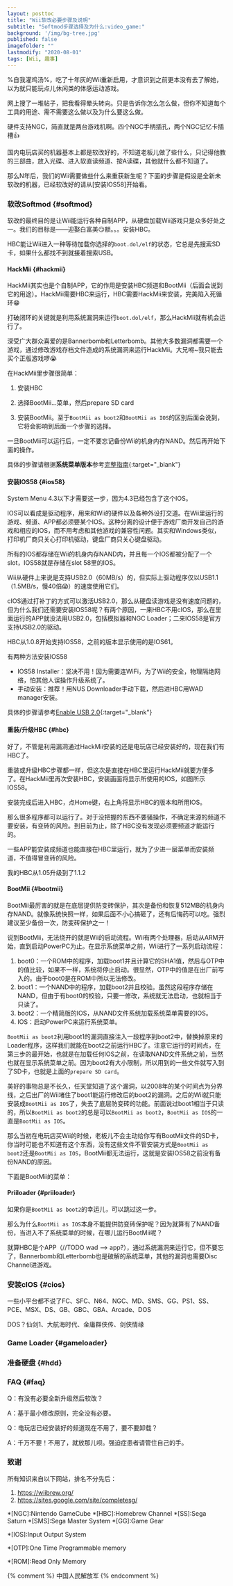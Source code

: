 ```yaml
---
layout: posttoc
title: "Wii软改必要步骤及说明"
subtitle: "Softmod步骤选择及为什么:video_game:"
background: '/img/bg-tree.jpg'
published: false
imagefolder: ""
lastmodify: "2020-08-01"
tags: [Wii, 趣事]
---
```


%自我灌鸡汤%，吃了十年灰的Wii重新启用，才意识到之前更本没有去了解她，以为就只能玩点儿休闲类的体感运动游戏。

网上搜了一堆帖子，把我看得晕头转向。只是告诉你怎么怎么做，但你不知道每个工具的用途、需不需要这么做以及为什么要这么做。

硬件支持NGC，简直就是两台游戏机啊。四个NGC手柄插孔，两个NGC记忆卡插槽:+1:

国内电玩店买的机器基本上都是软改好的，不知道老板儿做了些什么，只记得他教的三部曲，放入光碟、进入软直读频道、按A读碟，其他就什么都不知道了。

那么N年后，我们的Wii需要做些什么来重获新生呢？下面的步骤是假设是全新未软改的机器，已经软改好的请从[安装IOS58]开始看。

### 软改Softmod {#softmod}

软改的最终目的是让Wii能运行各种自制APP，从硬盘加载Wii游戏只是众多好处之一。我们的目标是——迎娶白富美:smirk:额。。。安装HBC。

HBC能让Wii进入一种等待加载你选择的`boot.dol/elf`的状态，它总是先搜索SD卡，如果什么都找不到就接着搜索USB。

#### HackMii {#hackmii}

HackMii其实也是个自制APP，它的作用是安装HBC频道和BootMii（后面会说到它的用途）。HackMii需要HBC来运行，HBC需要HackMii来安装，完美陷入死循环:grin:

打破闭环的关键就是利用系统漏洞来运行`boot.dol/elf`，那么HackMii就有机会运行了。

深受广大群众喜爱的是Bannerbomb和Letterbomb。其他大多数漏洞都需要一个游戏，通过修改游戏存档文件造成的系统漏洞来运行HackMii。大兄嘚~我只能去买个正版游戏啰:sob:

在HackMii里步骤很简单：

1. 安装HBC

1. 选择BootMii...菜单，然后prepare SD card

1. 安装BootMii。至于`BootMii as boot2`和`BootMii as IOS`的区别后面会说到，它将会影响到后面一个步骤的选择。

一旦BootMii可以运行后，一定不要忘记备份Wii的机身内存NAND。然后再开始下面的操作。

具体的步骤请根据**系统菜单版本**参考[完整指南](https://sites.google.com/site/completesg/hacking-guide){:target="_blank"}

#### 安装IOS58 {#ios58}

System Menu 4.3以下才需要这一步，因为4.3已经包含了这个IOS。

IOS可以看成是驱动程序，用来和Wii的硬件以及各种外设打交道。在Wii里运行的游戏、频道、APP都必须要某个IOS。这种分离的设计便于游戏厂商开发自己的游戏和相应的IOS，而不用考虑和其他游戏的兼容性问题。其实和Windows类似，打印机厂商只关心打印机驱动，键盘厂商只关心键盘驱动。

所有的IOS都存储在Wii的机身内存NAND内，并且每一个IOS都被分配了一个slot，IOS58就是存储在slot 58里的IOS。

Wii从硬件上来说是支持USB2.0（60MB/s）的，但实际上驱动程序仅以USB1.1（1.5MB/s，慢40倍:scream:）的速度使用它们。

cIOS通过打补丁的方式可以激活USB2.0，那么从硬盘读游戏是没有速度问题的，但为什么我们还需要安装IOS58呢？有两个原因，一来HBC不用cIOS，那么在里面运行的APP就没法用USB2.0，包括模拟器和NGC Loader；二来IOS58是官方支持USB2.0的驱动。

HBC从1.0.8开始支持IOS58，之前的版本显示使用的是IOS61。

有两种方法安装IOS58

- IOS58 Installer：坚决不用！因为需要连WiFi，为了Wii的安全，物理隔绝网络，怕其他人误操作升级系统了。
- 手动安装：推荐！用NUS Downloader手动下载，然后进HBC用WAD manager安装。

具体的步骤请参考[Enable USB 2.0](https://sites.google.com/site/completesg/enable-usb-2-0){:target="_blank"}

#### 重装/升级HBC {#hbc}

好了，不管是利用漏洞通过HackMii安装的还是电玩店已经安装好的，现在我们有HBC了。

重装或升级HBC步骤都一样，但这次是直接在HBC里运行HackMii就要方便多了。在HackMii里再次安装HBC，安装画面将显示所使用的IOS，如图所示IOS58。

安装完成后进入HBC，点Home键，右上角将显示HBC的版本和所用IOS。

那么很多程序都可以运行了。对于没把握的东西不要骚操作，不确定来源的频道不要安装，有变砖的风险。到目前为止，除了HBC没有发现必须要频道才能运行的。

一些APP能安装成频道也能直接在HBC里运行，就为了少进一层菜单而安装频道，不值得冒变砖的风险。

我的HBC从1.05升级到了1.1.2

#### BootMii {#bootmii}

BootMii最厉害的就是在底层提供防变砖保护，其次是备份和恢复512MB的机身内存NAND。就像系统快照一样，如果后面不小心搞砸了，还有后悔药可以吃。强烈建议至少备份一次，防变砖保护之一！

说到BootMii，无法绕开的就是Wii的启动流程。Wii有两个处理器，启动从ARM开始，直到启动PowerPC为止。在显示系统菜单之前，Wii进行了一系列启动流程：

1. boot0：一个ROM中的程序，加载boot1并且计算它的SHA1值，然后与OTP中的值比较，如果不一样，系统将停止启动。很显然，OTP中的值是在出厂前写入的。由于boot0是在ROM中所以无法修改。
2. boot1：一个NAND中的程序，加载boot2并且校验。虽然这段程序存储在NAND，但由于有boot0的校验，只要一修改，系统就无法启动，也就相当于只读了。
3. boot2：一个精简版的IOS，从NAND文件系统加载系统菜单需要的IOS。
4. IOS：启动PowerPC来运行系统菜单。

`BootMii as boot2`利用boot1的漏洞直接注入一段程序到boot2中，替换掉原来的Loader程序，这样我们就能在boot2之前运行HBC了。注意它运行的时间点，在第三步的最开始，也就是在加载任何IOS之前，在读取NAND文件系统之前，当然也就在显示系统菜单之前。因为boot2有大小限制，所以用到的一些文件就写入到了SD卡，也就是上面的`prepare SD card`。

美好的事物总是不长久，任天堂知道了这个漏洞，以2008年的某个时间点为分界线，之后出厂的Wii堵住了boot1能运行修改后的boot2的漏洞。之后的Wii就只能安装成`BootMii as IOS`了，失去了底层防变砖的功能。前面说过boot1相当于只读的，所以`BootMii as boot2`的总是可以`BootMii as boot2`，`BootMii as IOS`的一直是`BootMii as IOS`。

那么当初在电玩店买Wii的时候，老板儿不会主动给你写有BootMii文件的SD卡，你当时可能也不知道有这个东西，没有这些文件不管安装方式是`BootMii as boot2`还是`BootMii as IOS`，BootMii都无法运行，这就是安装IOS58之前没有备份NAND的原因。

下面是BootMii的菜单：

#### Priiloader {#priiloader}

如果你是`BootMii as boot2`的幸运儿，可以跳过这一步。

那么为什么`BootMii as IOS`本身不能提供防变砖保护呢？因为就算有了NAND备份，当进入不了系统菜单的时候，在哪儿运行BootMii呢？

就算HBC是个APP（//TODO wad --> app?），通过系统漏洞来运行它，但不要忘了，Bannerbomb和Letterbomb也是破解的系统菜单，其他的漏洞也需要Disc Channel进游戏。

### 安装cIOS {#cios}

一些小平台都不说了FC、SFC、N64、NGC、MD、SMS、GG、PS1、SS、PCE、MSX、DS、GB、GBC、GBA、Arcade、DOS

DOS？仙剑1、大航海时代、金庸群侠传、剑侠情缘

### Game Loader {#gameloader}

### 准备硬盘 {#hdd}

### FAQ {#faq}

Q：有没有必要全新升级然后软改？

A：基于最小修改原则，完全没有必要。

Q：电玩店已经安装好的频道现在不用了，要不要卸载？

A：千万不要！不用了，就放那儿呗。强迫症患者请管住自己的手。

### 致谢

所有知识来自以下网站，排名不分先后：

1. https://wiibrew.org/
2. https://sites.google.com/site/completesg/

*[NGC]:Nintendo GameCube
*[HBC]:Homebrew Channel
*[SS]:Sega Saturn
*[SMS]:Sega Master System
*[GG]:Game Gear

*[IOS]:Input Output System

*[OTP]:One Time Programmable memory

*[ROM]:Read Only Memory

{% comment %}
中国人民解放军
{% endcomment %}
